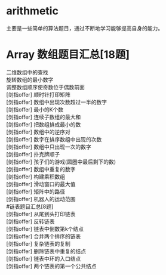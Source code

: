 # arithmetic
主要是一些简单的算法题目，通过不断地学习能够提高自身的能力。
# Array 数组题目汇总[18题]
 二维数组中的查找<br>
 旋转数组的最小数字<br>
调整数组顺序使奇数位于偶数前面<br>
[剑指offer] 顺时针打印矩阵<br>
[剑指offer] 数组中出现次数超过一半的数字<br>
[剑指offer] 最小的K个数<br>
[剑指offer] 连续子数组的最大和<br>
[剑指offer] 把数组排成最小的数<br>
[剑指offer] 数组中的逆序对<br>
[剑指offer] 数字在排序数组中出现的次数<br>
[剑指offer] 数组中只出现一次的数字<br>
[剑指offer] 扑克牌顺子<br>
[剑指offer] 孩子们的游戏(圆圈中最后剩下的数)<br>
[剑指offer] 数组中重复的数字<br>
[剑指offer] 构建乘积数组<br>
[剑指offer] 滑动窗口的最大值<br>
[剑指offer] 矩阵中的路径<br>
[剑指offer] 机器人的运动范围<br>
#链表题目汇总[8题]<br>
[剑指offer] 从尾到头打印链表<br>
[剑指offer] 反转链表<br>
[剑指offer] 链表中倒数第k个结点<br>
[剑指offer] 合并两个排序的链表<br>
[剑指offer] 复杂链表的复制<br>
[剑指offer] 删除链表中重复的结点<br>
[剑指offer] 链表中环的入口结点<br>
[剑指offer] 两个链表的第一个公共结点<br>


